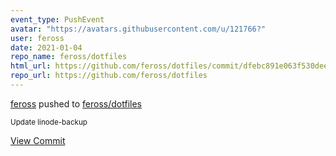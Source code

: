 ```yaml
---
event_type: PushEvent
avatar: "https://avatars.githubusercontent.com/u/121766?"
user: feross
date: 2021-01-04
repo_name: feross/dotfiles
html_url: https://github.com/feross/dotfiles/commit/dfebc891e063f530dee458cd49872835e100c8fe
repo_url: https://github.com/feross/dotfiles
---
```


<a href='https://github.com/feross' target='_blank'>feross</a> pushed to <a href='https://github.com/feross/dotfiles' target='_blank'>feross/dotfiles</a>

<small>Update linode-backup</small>

<a href='https://github.com/feross/dotfiles/commit/dfebc891e063f530dee458cd49872835e100c8fe' target='_blank'>View Commit</a>
